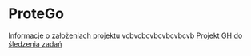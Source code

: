# ProteGo

[Informacje o założeniach projektu](https://github.com/ProteGO-app/specs)
vcbvcbcvbcvbcvbcvb
[Projekt GH do śledzenia zadań](https://github.com/orgs/ProteGO-app/projects/1)
